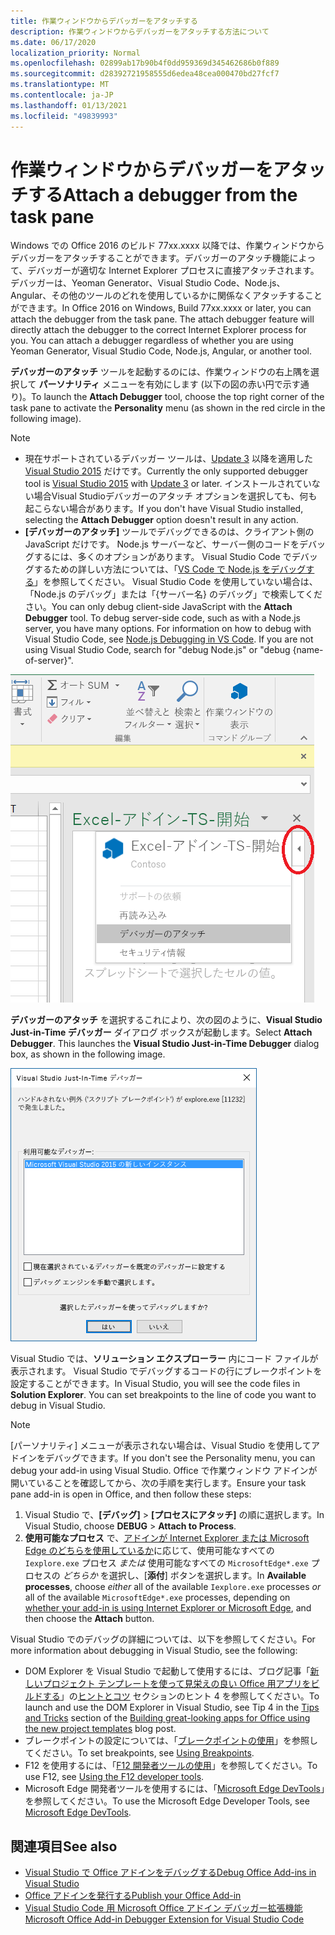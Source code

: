 ```yaml
---
title: 作業ウィンドウからデバッガーをアタッチする
description: 作業ウィンドウからデバッガーをアタッチする方法について
ms.date: 06/17/2020
localization_priority: Normal
ms.openlocfilehash: 02899ab17b90b4f0dd959369d345462686b0f889
ms.sourcegitcommit: d28392721958555d6edea48cea000470bd27fcf7
ms.translationtype: MT
ms.contentlocale: ja-JP
ms.lasthandoff: 01/13/2021
ms.locfileid: "49839993"
---
```

# <a name="attach-a-debugger-from-the-task-pane"></a><span data-ttu-id="bc836-103">作業ウィンドウからデバッガーをアタッチする</span><span class="sxs-lookup"><span data-stu-id="bc836-103">Attach a debugger from the task pane</span></span>

<span data-ttu-id="bc836-p101">Windows での Office 2016 のビルド 77xx.xxxx 以降では、作業ウィンドウからデバッガーをアタッチすることができます。デバッガーのアタッチ機能によって、デバッガーが適切な Internet Explorer プロセスに直接アタッチされます。デバッガーは、Yeoman Generator、Visual Studio Code、Node.js、Angular、その他のツールのどれを使用しているかに関係なくアタッチすることができます。</span><span class="sxs-lookup"><span data-stu-id="bc836-p101">In Office 2016 on Windows, Build 77xx.xxxx or later, you can attach the debugger from the task pane. The attach debugger feature will directly attach the debugger to the correct Internet Explorer process for you. You can attach a debugger regardless of whether you are using Yeoman Generator, Visual Studio Code, Node.js, Angular, or another tool.</span></span>

<span data-ttu-id="bc836-107">**デバッガーのアタッチ** ツールを起動するのには、作業ウィンドウの右上隅を選択して **パーソナリティ** メニューを有効にします (以下の図の赤い円で示す通り)。</span><span class="sxs-lookup"><span data-stu-id="bc836-107">To launch the **Attach Debugger** tool, choose the top right corner of the task pane to activate the **Personality** menu (as shown in the red circle in the following image).</span></span>

> [!NOTE]
> - <span data-ttu-id="bc836-108">現在サポートされているデバッガー ツールは、[Update 3](https://www.visualstudio.com/downloads/) 以降を適用した [Visual Studio 2015](/previous-versions/mt752379(v=vs.140)) だけです。</span><span class="sxs-lookup"><span data-stu-id="bc836-108">Currently the only supported debugger tool is [Visual Studio 2015](https://www.visualstudio.com/downloads/) with [Update 3](/previous-versions/mt752379(v=vs.140)) or later.</span></span> <span data-ttu-id="bc836-109">インストールされていない場合Visual Studioデバッガーのアタッチ オプションを選択しても、何も起こらない場合があります。</span><span class="sxs-lookup"><span data-stu-id="bc836-109">If you don't have Visual Studio installed, selecting the **Attach Debugger** option doesn't result in any action.</span></span>
> - <span data-ttu-id="bc836-p103">**[デバッガーのアタッチ]** ツールでデバッグできるのは、クライアント側の JavaScript だけです。 Node.js サーバーなど、サーバー側のコードをデバッグするには、多くのオプションがあります。 Visual Studio Code でデバッグするための詳しい方法については、「[VS Code で Node.js をデバッグする](https://code.visualstudio.com/docs/nodejs/nodejs-debugging)」を参照してください。 Visual Studio Code を使用していない場合は、「Node.js のデバッグ」または「{サーバー名} のデバッグ」で検索してください。</span><span class="sxs-lookup"><span data-stu-id="bc836-p103">You can only debug client-side JavaScript with the **Attach Debugger** tool. To debug server-side code, such as with a Node.js server, you have many options. For information on how to debug with Visual Studio Code, see [Node.js Debugging in VS Code](https://code.visualstudio.com/docs/nodejs/nodejs-debugging). If you are not using Visual Studio Code, search for "debug Node.js" or "debug {name-of-server}".</span></span>

![[デバッガーのアタッチ] メニューのスクリーンショット](../images/attach-debugger.png)

<span data-ttu-id="bc836-p104">**デバッガーのアタッチ** を選択するこれにより、次の図のように、**Visual Studio Just-in-Time デバッガー** ダイアログ ボックスが起動します。</span><span class="sxs-lookup"><span data-stu-id="bc836-p104">Select **Attach Debugger**. This launches the **Visual Studio Just-in-Time Debugger** dialog box, as shown in the following image.</span></span> 

![Visual Studio JIT デバッガー ダイアログのスクリーンショット](../images/visual-studio-debugger.png)

<span data-ttu-id="bc836-p105">Visual Studio では、**ソリューション エクスプローラー** 内にコード ファイルが表示されます。   Visual Studio でデバッグするコードの行にブレークポイントを設定することができます。</span><span class="sxs-lookup"><span data-stu-id="bc836-p105">In Visual Studio, you will see the code files in **Solution Explorer**.   You can set breakpoints to the line of code you want to debug in Visual Studio.</span></span>

> [!NOTE]
> <span data-ttu-id="bc836-120">[パーソナリティ] メニューが表示されない場合は、Visual Studio を使用してアドインをデバッグできます。</span><span class="sxs-lookup"><span data-stu-id="bc836-120">If you don't see the Personality menu, you can debug your add-in using Visual Studio.</span></span> <span data-ttu-id="bc836-121">Office で作業ウィンドウ アドインが開いていることを確認してから、次の手順を実行します。</span><span class="sxs-lookup"><span data-stu-id="bc836-121">Ensure your task pane add-in is open in Office, and then follow these steps:</span></span>
>
> 1. <span data-ttu-id="bc836-122">Visual Studio で、**[デバッグ]** > **[プロセスにアタッチ]** の順に選択します。</span><span class="sxs-lookup"><span data-stu-id="bc836-122">In Visual Studio, choose **DEBUG** > **Attach to Process**.</span></span>
> 2. <span data-ttu-id="bc836-123">**使用可能なプロセス** で、[アドインが Internet Explorer または Microsoft Edge のどちらを使用しているか](../concepts/browsers-used-by-office-web-add-ins.md)に応じて、使用可能なすべての `Iexplore.exe` プロセス *または* 使用可能なすべての `MicrosoftEdge*.exe` プロセスの *どちらか* を選択し、[**添付**] ボタンを選択します。</span><span class="sxs-lookup"><span data-stu-id="bc836-123">In **Available processes**, choose *either* all of the available `Iexplore.exe` processes *or* all of the available `MicrosoftEdge*.exe` processes, depending on [whether your add-in is using Internet Explorer or Microsoft Edge](../concepts/browsers-used-by-office-web-add-ins.md), and then choose the **Attach** button.</span></span>

<span data-ttu-id="bc836-124">Visual Studio でのデバッグの詳細については、以下を参照してください。</span><span class="sxs-lookup"><span data-stu-id="bc836-124">For more information about debugging in Visual Studio, see the following:</span></span>

- <span data-ttu-id="bc836-125">DOM Explorer を Visual Studio で起動して使用するには、ブログ記事「[新しいプロジェクト テンプレートを使って見栄えの良い Office 用アプリをビルドする](/archive/blogs/officeapps/building-great-looking-apps-for-office-using-the-new-project-templates)」の[ヒントとコツ](/archive/blogs/officeapps/building-great-looking-apps-for-office-using-the-new-project-templates#tips_tricks) セクションのヒント 4 を参照してください。</span><span class="sxs-lookup"><span data-stu-id="bc836-125">To launch and use the DOM Explorer in Visual Studio, see Tip 4 in the [Tips and Tricks](/archive/blogs/officeapps/building-great-looking-apps-for-office-using-the-new-project-templates#tips_tricks) section of the [Building great-looking apps for Office using the new project templates](/archive/blogs/officeapps/building-great-looking-apps-for-office-using-the-new-project-templates) blog post.</span></span>
- <span data-ttu-id="bc836-126">ブレークポイントの設定については、「[ブレークポイントの使用](/visualstudio/debugger/using-breakpoints?view=vs-2015&preserve-view=true)」を参照してください。</span><span class="sxs-lookup"><span data-stu-id="bc836-126">To set breakpoints, see [Using Breakpoints](/visualstudio/debugger/using-breakpoints?view=vs-2015&preserve-view=true).</span></span>
- <span data-ttu-id="bc836-127">F12 を使用するには、「[F12 開発者ツールの使用](/previous-versions/windows/internet-explorer/ie-developer/samples/bg182326(v=vs.85))」を参照してください。</span><span class="sxs-lookup"><span data-stu-id="bc836-127">To use F12, see [Using the F12 developer tools](/previous-versions/windows/internet-explorer/ie-developer/samples/bg182326(v=vs.85)).</span></span>
- <span data-ttu-id="bc836-128">Microsoft Edge 開発者ツールを使用するには、「[Microsoft Edge DevTools](https://www.microsoft.com/p/microsoft-edge-devtools-preview/9mzbfrmz0mnj?activetab=pivot%3Aoverviewtab)」を参照してください。</span><span class="sxs-lookup"><span data-stu-id="bc836-128">To use the Microsoft Edge Developer Tools, see [Microsoft Edge DevTools](https://www.microsoft.com/p/microsoft-edge-devtools-preview/9mzbfrmz0mnj?activetab=pivot%3Aoverviewtab).</span></span>

## <a name="see-also"></a><span data-ttu-id="bc836-129">関連項目</span><span class="sxs-lookup"><span data-stu-id="bc836-129">See also</span></span>

- [<span data-ttu-id="bc836-130">Visual Studio で Office アドインをデバッグする</span><span class="sxs-lookup"><span data-stu-id="bc836-130">Debug Office Add-ins in Visual Studio</span></span>](../develop/debug-office-add-ins-in-visual-studio.md)
- [<span data-ttu-id="bc836-131">Office アドインを発行する</span><span class="sxs-lookup"><span data-stu-id="bc836-131">Publish your Office Add-in</span></span>](../publish/publish.md)
- [<span data-ttu-id="bc836-132">Visual Studio Code 用 Microsoft Office アドイン デバッガー拡張機能</span><span class="sxs-lookup"><span data-stu-id="bc836-132">Microsoft Office Add-in Debugger Extension for Visual Studio Code</span></span>](debug-with-vs-extension.md)